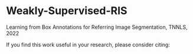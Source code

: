 # Weakly-Supervised-RIS

Learning from Box Annotations for Referring Image Segmentation, TNNLS, 2022


If you find this work useful in your research, please consider citing:
```

```
